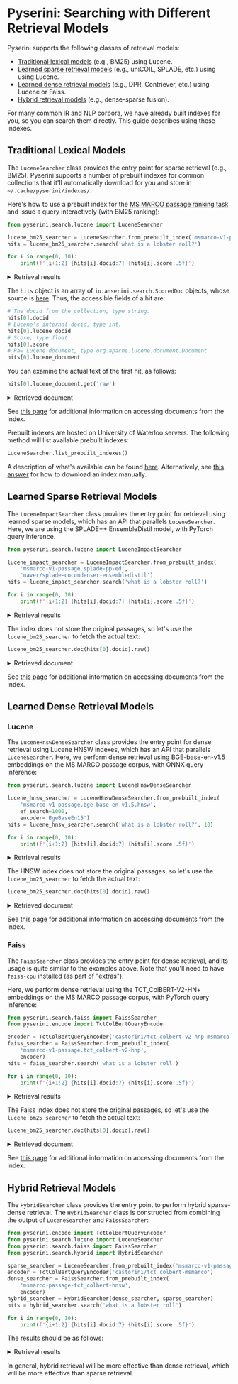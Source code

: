 # Pyserini: Searching with Different Retrieval Models

Pyserini supports the following classes of retrieval models:

+ [Traditional lexical models](#traditional-lexical-models) (e.g., BM25) using Lucene.
+ [Learned sparse retrieval models](#learned-sparse-retrieval-models) (e.g., uniCOIL, SPLADE, etc.) using using Lucene.
+ [Learned dense retrieval models](#learned-dense-retrieval-models) (e.g., DPR, Contriever, etc.) using Lucene or Faiss.
+ [Hybrid retrieval models](#hybrid-retrieval-models) (e.g., dense-sparse fusion).

For many common IR and NLP corpora, we have already built indexes for you, so you can search them directly.
This guide describes using these indexes.

## Traditional Lexical Models

The `LuceneSearcher` class provides the entry point for sparse retrieval (e.g., BM25).
Pyserini supports a number of prebuilt indexes for common collections that it'll automatically download for you and store in `~/.cache/pyserini/indexes/`.

Here's how to use a prebuilt index for the [MS MARCO passage ranking task](http://www.msmarco.org/) and issue a query interactively (with BM25 ranking):

```python
from pyserini.search.lucene import LuceneSearcher

lucene_bm25_searcher = LuceneSearcher.from_prebuilt_index('msmarco-v1-passage')
hits = lucene_bm25_searcher.search('what is a lobster roll?')

for i in range(0, 10):
    print(f'{i+1:2} {hits[i].docid:7} {hits[i].score:.5f}')
```

<details>
<summary>Retrieval results</summary>

The results should be as follows:

```
 1 7157707 11.00830
 2 6034357 10.94310
 3 5837606 10.81740
 4 7157715 10.59820
 5 6034350 10.48360
 6 2900045 10.31190
 7 7157713 10.12300
 8 1584344 10.05290
 9 533614  9.96350
10 6234461 9.92200
```

</details>

The `hits` object is an array of `io.anserini.search.ScoredDoc` objects, whose source is [here](https://github.com/castorini/anserini/blob/master/src/main/java/io/anserini/search/ScoredDoc.java).
Thus, the accessible fields of a hit are:

```python
# The docid from the collection, type string.
hits[0].docid
# Lucene's internal docid, type int.
hits[0].lucene_docid
# Score, type float
hits[0].score
# Raw Lucene document, type org.apache.lucene.document.Document
hits[0].lucene_document
```

You can examine the actual text of the first hit, as follows:

```python
hits[0].lucene_document.get('raw')
```

<details>
<summary>Retrieved document</summary>

You'll get the complete JSON document, and inside you'll find the following passage text:

> Cookbook: Lobster roll Media: Lobster roll A lobster-salad style roll from The Lobster Roll in Amagansett, New York on the Eastern End of Long Island A lobster roll is a fast-food sandwich native to New England made of lobster meat served on a grilled hot dog-style bun with the opening on the top rather than the side. The filling may also contain butter, lemon juice, salt and black pepper, with variants made in other parts of New England replacing the butter with mayonnaise. Others contain diced celery or scallion. Potato chips or french fries are the typical sides.

</details>

See [this page](usage-fetch.md) for additional information on accessing documents from the index.

Prebuilt indexes are hosted on University of Waterloo servers.
The following method will list available prebuilt indexes:

```python
LuceneSearcher.list_prebuilt_indexes()
```

A description of what's available can be found [here](prebuilt-indexes.md).
Alternatively, see [this answer](usage-interactive-search.md#how-do-i-manually-download-indexes) for how to download an index manually.

## Learned Sparse Retrieval Models

The `LuceneImpactSearcher` class provides the entry point for retrieval using learned sparse models, which has an API that parallels `LuceneSearcher`.
Here, we are using the SPLADE++ EnsembleDistil model, with PyTorch query inference.

```python
from pyserini.search.lucene import LuceneImpactSearcher

lucene_impact_searcher = LuceneImpactSearcher.from_prebuilt_index(
    'msmarco-v1-passage.splade-pp-ed',
    'naver/splade-cocondenser-ensembledistil')
hits = lucene_impact_searcher.search('what is a lobster roll?')

for i in range(0, 10):
    print(f'{i+1:2} {hits[i].docid:7} {hits[i].score:.5f}')
```

<details>
<summary>Retrieval results</summary>

The results should be as follows:

```
 1 7157710 155163.00000
 2 7157715 151475.00000
 3 7157707 142734.00000
 4 6321969 136473.00000
 5 6034350 129062.00000
 6 5515474 126583.00000
 7 6034353 115402.00000
 8 6321974 114477.00000
 9 5037023 113925.00000
10 1450828 111536.00000
```

</details>

The index does not store the original passages, so let's use the `lucene_bm25_searcher` to fetch the actual text:

```python
lucene_bm25_searcher.doc(hits[0].docid).raw()
```

<details>
<summary>Retrieved document</summary>

You'll get the complete JSON document, and inside you'll find the following passage text:

> Lobster roll. A lobster roll is a fast-food sandwich native to New England comprised of lobster meat served on a grilled hot dog-style bun with the opening on the top rather than the side. The filling may also contain butter, lemon juice, salt and black pepper, with variants made in other parts of New England replacing the butter with mayonnaise.

</details>

See [this page](usage-fetch.md) for additional information on accessing documents from the index.

## Learned Dense Retrieval Models

### Lucene

The `LuceneHnswDenseSearcher` class provides the entry point for dense retrieval using Lucene HNSW indexes, which has an API that parallels `LuceneSearcher`.
Here, we perform dense retrieval using BGE-base-en-v1.5 embeddings on the MS MARCO passage corpus, with ONNX query inference:

```python
from pyserini.search.lucene import LuceneHnswDenseSearcher

lucene_hnsw_searcher = LuceneHnswDenseSearcher.from_prebuilt_index(
    'msmarco-v1-passage.bge-base-en-v1.5.hnsw',
    ef_search=1000,
    encoder='BgeBaseEn15')
hits = lucene_hnsw_searcher.search('what is a lobster roll?', 10)

for i in range(0, 10):
    print(f'{i+1:2} {hits[i].docid:7} {hits[i].score:.5f}')
```

<details>
<summary>Retrieval results</summary>

The results should be as follows:

```
 1 7157710 0.92551
 2 7157715 0.92268
 3 7157707 0.89374
 4 6321969 0.89337
 5 6034350 0.87711
 6 7157708 0.86886
 7 7157713 0.85649
 8 7157711 0.85526
 9 6321974 0.85484
10 7157706 0.85433
```

</details>

The HNSW index does not store the original passages, so let's use the `lucene_bm25_searcher` to fetch the actual text:

```python
lucene_bm25_searcher.doc(hits[0].docid).raw()
```

<details>
<summary>Retrieved document</summary>

You'll get the complete JSON document, and inside you'll find the following passage text:

> Lobster roll. A lobster roll is a fast-food sandwich native to New England comprised of lobster meat served on a grilled hot dog-style bun with the opening on the top rather than the side. The filling may also contain butter, lemon juice, salt and black pepper, with variants made in other parts of New England replacing the butter with mayonnaise.

</details>

See [this page](usage-fetch.md) for additional information on accessing documents from the index.

### Faiss

The `FaissSearcher` class provides the entry point for dense retrieval, and its usage is quite similar to the examples above.
Note that you'll need to have `faiss-cpu` installed (as part of "extras").

Here, we perform dense retrieval using the TCT_ColBERT-V2-HN+ embeddings on the MS MARCO passage corpus, with PyTorch query inference:

```python
from pyserini.search.faiss import FaissSearcher
from pyserini.encode import TctColBertQueryEncoder

encoder = TctColBertQueryEncoder('castorini/tct_colbert-v2-hnp-msmarco')
faiss_searcher = FaissSearcher.from_prebuilt_index(
    'msmarco-v1-passage.tct_colbert-v2-hnp',
    encoder)
hits = faiss_searcher.search('what is a lobster roll')

for i in range(0, 10):
    print(f'{i+1:2} {hits[i].docid:7} {hits[i].score:.5f}')
```

<details>
<summary>Retrieval results</summary>

The results should be as follows:

```
 1 7157715 80.14327
 2 7157710 80.09985
 3 7157707 79.70108
 4 6321969 79.37906
 5 6034350 79.14087
 6 7157708 79.08399
 7 4112862 79.03954
 8 7157713 78.71204
 9 4112861 78.67692
10 5515474 78.54551
```

</details>

The Faiss index does not store the original passages, so let's use the `lucene_bm25_searcher` to fetch the actual text:

```python
lucene_bm25_searcher.doc(hits[0].docid).raw()
```

<details>
<summary>Retrieved document</summary>

You'll get the complete JSON document, and inside you'll find the following passage text:

> A Lobster Roll is a bread roll filled with bite-sized chunks of lobster meat. Lobster Rolls are made on the Atlantic coast of North America, from the New England area of the United States on up into the Maritimes areas of Canada.

</details>

See [this page](usage-fetch.md) for additional information on accessing documents from the index.

## Hybrid Retrieval Models

The `HybridSearcher` class provides the entry point to perform hybrid sparse-dense retrieval.
The `HybridSearcher` class is constructed from combining the output of `LuceneSearcher` and `FaissSearcher`:

```python
from pyserini.encode import TctColBertQueryEncoder
from pyserini.search.lucene import LuceneSearcher
from pyserini.search.faiss import FaissSearcher
from pyserini.search.hybrid import HybridSearcher

sparse_searcher = LuceneSearcher.from_prebuilt_index('msmarco-v1-passage')
encoder = TctColBertQueryEncoder('castorini/tct_colbert-msmarco')
dense_searcher = FaissSearcher.from_prebuilt_index(
    'msmarco-passage-tct_colbert-hnsw',
    encoder)
hybrid_searcher = HybridSearcher(dense_searcher, sparse_searcher)
hits = hybrid_searcher.search('what is a lobster roll')

for i in range(0, 10):
    print(f'{i+1:2} {hits[i].docid:7} {hits[i].score:.5f}')
```

The results should be as follows:

<details>
<summary>Retrieval results</summary>

```
 1 7157715 71.56022
 2 7157710 71.52962
 3 7157707 71.23887
 4 6034350 70.98502
 5 6321969 70.61903
 6 4112862 70.33807
 7 5515474 70.20574
 8 6034357 70.11168
 9 5837606 70.09911
10 7157708 70.07636
```

</details>

In general, hybrid retrieval will be more effective than dense retrieval, which will be more effective than sparse retrieval.
